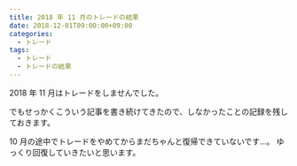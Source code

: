 ```yaml
---
title: 2018 年 11 月のトレードの結果
date: 2018-12-01T09:00:00+09:00
categories:
  - トレード
tags:
  - トレード
  - トレードの結果
---
```


2018 年 11 月はトレードをしませんでした。

<!--more-->

でもせっかくこういう記事を書き続けてきたので、しなかったことの記録を残しておきます。

10 月の途中でトレードをやめてからまだちゃんと復帰できていないです…。
ゆっくり回復していきたいと思います。
